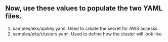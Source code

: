 ## Now, use these values to populate the two YAML files.

  1) samples/eks/apikey.yaml: Used to create the secret for AWS accesss.
  2) samples/eks/clusters.yaml: Used to define how the cluster will look like.
